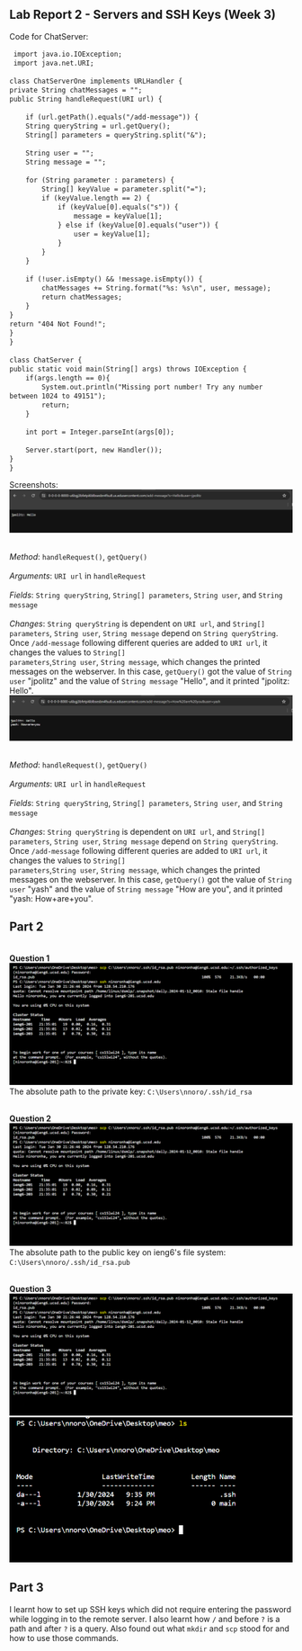 __Lab Report 2 - Servers and SSH Keys (Week 3)__
-------------


Code for ChatServer:

     import java.io.IOException;
     import java.net.URI;

    class ChatServerOne implements URLHandler {
    private String chatMessages = "";
    public String handleRequest(URI url) {
             
        if (url.getPath().equals("/add-message")) {
        String queryString = url.getQuery();
        String[] parameters = queryString.split("&");

        String user = "";
        String message = "";

        for (String parameter : parameters) {
            String[] keyValue = parameter.split("=");
            if (keyValue.length == 2) {
                if (keyValue[0].equals("s")) {
                    message = keyValue[1];
                } else if (keyValue[0].equals("user")) {
                    user = keyValue[1];
                }
            }
        }

        if (!user.isEmpty() && !message.isEmpty()) {
            chatMessages += String.format("%s: %s\n", user, message);
            return chatMessages;
        }
    }
    return "404 Not Found!";
    }
    }

    class ChatServer {
    public static void main(String[] args) throws IOException {
        if(args.length == 0){
            System.out.println("Missing port number! Try any number between 1024 to 49151");
            return;
        }

        int port = Integer.parseInt(args[0]);

        Server.start(port, new Handler());
    }
    }

Screenshots:
![Image](lb2.png)

<br>_Method_: `handleRequest()`, `getQuery()`<br>
<br> _Arguments_: `URI url` in `handleRequest` <br>
<br> _Fields_: `String queryString`, `String[] parameters`, `String user`, and `String message`<br>
<br> _Changes_: `String queryString` is dependent on `URI url`, and `String[] parameters`, `String user`, `String message` depend on `String queryString`. Once `/add-message` following different queries are added to `URI url`, it changes the values to `String[]`
<br>`parameters`,`String user`, `String message`, which changes the printed messages on the webserver. In this case, `getQuery()` got the value of `String user` "jpolitz" and the value of `String message` "Hello", and it printed "jpolitz: Hello".
![Image](lb21.png)

<br>_Method_: `handleRequest()`, `getQuery()`<br>
<br> _Arguments_: `URI url` in `handleRequest` <br>
<br> _Fields_: `String queryString`, `String[] parameters`, `String user`, and `String message`<br>
<br> _Changes_: `String queryString` is dependent on `URI url`, and `String[] parameters`, `String user`, `String message` depend on `String queryString`. Once `/add-message` following different queries are added to `URI url`, it changes the values to `String[]`
<br>`parameters`,`String user`, `String message`, which changes the printed messages on the webserver. In this case, `getQuery()` got the value of `String user` "yash" and the value of `String message` "How are you", and it printed "yash: How+are+you".

Part 2
---
<br> __Question 1__ <br>
![Image](unnamed.png)
The absolute path to the private key: `C:\Users\nnoro/.ssh/id_rsa`

<br> __Question 2__ <br>
![Image](unnamed.png)
The absolute path to the public key on ieng6's file system: `C:\Users\nnoro/.ssh/id_rsa.pub`

<br> __Question 3__ <br>
![Image](unnamed.png)
![Image](unnamedd.png)

Part 3
--
I learnt how to set up SSH keys which did not require entering the password while logging in to the remote server. I also learnt how `/` and before `?` is a path and after `?` is a query. Also found out what `mkdir` and `scp` stood for and how to use those commands.
